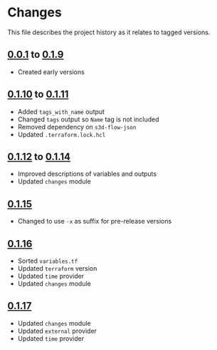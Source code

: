 # Changes
This file describes the project history as it relates to tagged versions.

## [0.0.1](.) to [0.1.9](.)
- Created early versions

## [0.1.10](.) to [0.1.11](.)
- Added `tags_with_name` output
- Changed `tags` output so `Name` tag is not included
- Removed dependency on `s3d-flow-json`
- Updated `.terraform.lock.hcl`

## [0.1.12](.) to [0.1.14](.)
- Improved descriptions of variables and outputs
- Updated `changes` module

## [0.1.15](.)
- Changed to use `-x` as suffix for pre-release versions

## [0.1.16](.)
- Sorted `variables.tf`
- Updated `terraform` version
- Updated `time` provider
- Updated `changes` module

## [0.1.17](.)
- Updated `changes` module
- Updated `external` provider
- Updated `time` provider
